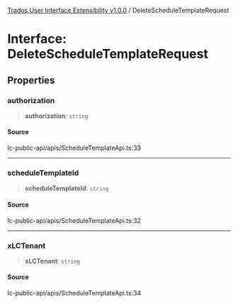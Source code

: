 [Trados User Interface Extensibility v1.0.0](../wiki/globals) / DeleteScheduleTemplateRequest

# Interface: DeleteScheduleTemplateRequest

## Properties

### authorization

> **authorization**: `string`

#### Source

lc-public-api/apis/ScheduleTemplateApi.ts:33

***

### scheduleTemplateId

> **scheduleTemplateId**: `string`

#### Source

lc-public-api/apis/ScheduleTemplateApi.ts:32

***

### xLCTenant

> **xLCTenant**: `string`

#### Source

lc-public-api/apis/ScheduleTemplateApi.ts:34
